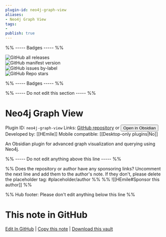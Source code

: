 ```yaml
---
plugin-id: neo4j-graph-view
aliases:
- Neo4j Graph View
tags: 
- 
publish: true
---
```


%% ----- Badges ----- %%

![GitHub all releases](https://img.shields.io/github/downloads/HEmile/obsidian-neo4j-graph-view/total?color=573E7A&logo=github&style=for-the-badge)   
![GitHub manifest version](https://img.shields.io/github/manifest-json/v/HEmile/obsidian-neo4j-graph-view?color=573E7A&logo=github&style=for-the-badge)   
![GitHub issues by-label](https://img.shields.io/github/issues/HEmile/obsidian-neo4j-graph-view/help%20wanted?color=573E7A&logo=github&style=for-the-badge)   
![GitHub Repo stars](https://img.shields.io/github/stars/HEmile/obsidian-neo4j-graph-view?color=573E7A&logo=github&style=for-the-badge)

%% ----- Badges ----- %%

%% ----- Do not edit this section ----- %%

# Neo4j Graph View

Plugin ID: `neo4j-graph-view`
Links: [GitHub repository](https://github.com/HEmile/obsidian-neo4j-graph-view) or [<button id=HH>Open in Obsidian</button>](obsidian://show-plugin?id=neo4j-graph-view)
Developed by: [[HEmile]]
Mobile compatible: [[Desktop-only plugins|No]]

An Obsidian plugin for advanced graph visualization and querying using Neo4j.

%% ----- Do not edit anything above this line ----- %% 

%% Does the repository or author have any sponsoring links? Uncomment the next line and add them to the author's note. If they don't, please delete the placeholder tag: #placeholder/author %%
%% ![[HEmile#Sponsor this author]] %%

%% Hub footer: Please don't edit anything below this line %%

# This note in GitHub

<span class="git-footer">[Edit In GitHub](https://github.dev/obsidian-community/obsidian-hub/blob/main/02%20-%20Community%20Expansions/02.05%20All%20Community%20Expansions/Plugins/neo4j-graph-view.md "git-hub-edit-note") | [Copy this note](https://raw.githubusercontent.com/obsidian-community/obsidian-hub/main/02%20-%20Community%20Expansions/02.05%20All%20Community%20Expansions/Plugins/neo4j-graph-view.md "git-hub-copy-note") | [Download this vault](https://github.com/obsidian-community/obsidian-hub/archive/refs/heads/main.zip "git-hub-download-vault") </span>
